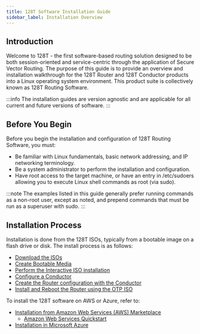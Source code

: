```yaml
---
title: 128T Software Installation Guide
sidebar_label: Installation Overview
---
```

## Introduction
Welcome to 128T - the first software-based routing solution designed to be both session-oriented and service-centric through the application of Secure Vector Routing. The purpose of this guide is to provide an overview and installation walkthrough for the 128T Router and 128T Conductor products into a Linux operating system environment. This product suite is collectively known as 128T Routing Software.

:::info
The installation guides are version agnostic and are applicable for all current and future versions of software.
:::

## Before You Begin
Before you begin the installation and configuration of 128T Routing Software, you must:
- Be familiar with Linux fundamentals, basic network addressing, and IP networking terminology. 
- Be a system administrator to perform the installation and configuration.
- Have root access to the target machine, or have an entry in /etc/sudoers allowing you to execute Linux shell commands as root (via sudo).

:::note
The examples listed in this guide generally prefer running commands as a non-root user, except as noted, and prepend commands that must be run as a superuser with sudo.
:::

## Installation Process
Installation is done from the 128T ISOs, typically from a bootable image on a flash drive or disk. The install process is as follows:
- [Download the ISOs](intro_downloading_iso.md)
- [Create Bootable Media](intro_creating_bootable_usb.md)
- [Perform the Interactive ISO installation](intro_installation_bootable_media.md) 
- [Configure a Conductor](intro_basic_conductor_config.md)
- [Create the Router configuration with the Conductor](intro_basic_router_config.md)
- [Install and Reboot the Router using the OTP ISO](intro_installation_otp_iso.mdx)

To install the 128T software on AWS or Azure, refer to: 
 - [Installation from Amazon Web Services (AWS) Marketplace](intro_installation_aws)
 	- [Amazon Web Services Quickstart](intro_installation_quickstart_aws.md)
 - [Installation in Microsoft Azure](intro_installation_azure.md)	



